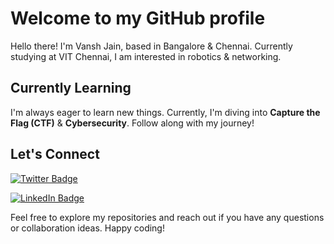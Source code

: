 # Welcome to my GitHub profile

Hello there! I'm Vansh Jain, based in Bangalore & Chennai. Currently studying at VIT Chennai, I am interested in robotics & networking.


## Currently Learning

I'm always eager to learn new things. Currently, I'm diving into **Capture the Flag (CTF)** & **Cybersecurity**. Follow along with my journey!

## Let's Connect
[![Twitter Badge](https://img.shields.io/badge/Twitter-Profile-informational?style=flat&logo=twitter&logoColor=white&color=1CA2F1)](https://twitter.com/JainVansh1609)

[![LinkedIn Badge](https://img.shields.io/badge/LinkedIn-Profile-informational?style=flat&logo=linkedin&logoColor=white&color=0D76A8)](https://www.linkedin.com/in/vansh-jain-13144b288/)

Feel free to explore my repositories and reach out if you have any questions or collaboration ideas. Happy coding!
